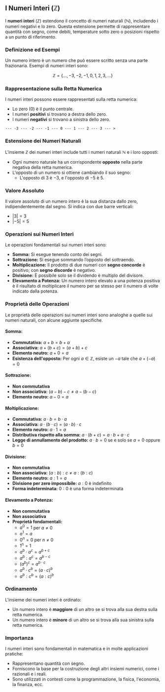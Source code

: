 ## I Numeri Interi ($\mathbb{Z}$)

I **numeri interi** ($\mathbb{Z}$) estendono il concetto di numeri naturali ($\mathbb{N}$), includendo i numeri negativi e lo zero. Questa estensione permette di rappresentare quantità con segno, come debiti, temperature sotto zero o posizioni rispetto a un punto di riferimento.

### Definizione ed Esempi

Un numero intero è un numero che può essere scritto senza una parte frazionaria. Esempi di numeri interi sono:

$$
\mathbb{Z} = \{\dots, -3, -2, -1, 0, 1, 2, 3, \dots\}
$$

### Rappresentazione sulla Retta Numerica

I numeri interi possono essere rappresentati sulla retta numerica:

- Lo zero (0) è il punto centrale.
- I numeri **positivi** si trovano a destra dello zero.
- I numeri **negativi** si trovano a sinistra dello zero.

``` plaintext
--- -3 --- -2 --- -1 --- 0 --- 1 --- 2 --- 3 --- >
```
### Estensione dei Numeri Naturali

L'insieme $\mathbb{Z}$ dei numeri interi include tutti i numeri naturali $\mathbb{N}$ e i loro opposti:

- Ogni numero naturale ha un corrispondente **opposto** nella parte negativa della retta numerica.
- L'opposto di un numero si ottiene cambiando il suo segno:
    - L'opposto di $3$ è $-3$, e l'opposto di $-5$ è $5$.

### Valore Assoluto

Il valore assoluto di un numero intero è la sua distanza dallo zero, indipendentemente dal segno. Si indica con due barre verticali:

- $\left|3\right| = 3$
- $\left|-5\right| = 5$

### Operazioni sui Numeri Interi

Le operazioni fondamentali sui numeri interi sono:

- **Somma:** Si esegue tenendo conto dei segni.
- **Sottrazione:** Si esegue sommando l’opposto del sottraendo.
- **Moltiplicazione:** Il prodotto di due numeri con **segno concorde** è positivo; con **segno discorde** è negativo.
- **Divisione:** È possibile solo se il dividendo è multiplo del divisore.
- **Elevamento a Potenza:** Un numero intero elevato a una potenza positiva è il risultato di moltiplicare il numero per se stesso per il numero di volte indicato dalla potenza.

### Proprietà delle Operazioni

Le proprietà delle operazioni sui numeri interi sono analoghe a quelle sui numeri naturali, con alcune aggiunte specifiche.

#### Somma:

- **Commutativa:** $a + b = b + a$
- **Associativa:** $a + (b + c) = (a + b) + c$
- **Elemento neutro:** $a + 0 = a$
- **Esistenza dell'opposto:** Per ogni $a \in \mathbb{Z}$, esiste un $-a$ tale che $a + (-a) = 0$

#### Sottrazione:

- **Non commutativa**
- **Non associativa:** $(a - b) - c \neq a - (b - c)$
- **Elemento neutro:** $a - 0 = a$

#### Moltiplicazione:

- **Commutativa:** $a \cdot b = b \cdot a$
- **Associativa:** $a \cdot (b \cdot c) = (a \cdot b) \cdot c$
- **Elemento neutro:** $a \cdot 1 = a$
- **Distributiva rispetto alla somma:** $a \cdot (b + c) = a \cdot b + a \cdot c$
- **Legge di annullamento del prodotto:** $a \cdot b = 0$ se e solo se $a = 0$ oppure $b = 0$

#### Divisione:

- **Non commutativa**
- **Non associativa:** $(a : b) : c \neq a : (b : c)$
- **Elemento neutro:** $a : 1 = a$
- **Divisione per zero impossibile:** $a : 0$ è indefinito
- **Forma indeterminata:** $0 : 0$ è una forma indeterminata

#### Elevamento a Potenza:

- **Non commutativa**
- **Non associativa**
- **Proprietà fondamentali:**
    - $a^0 = 1$ per $a \neq 0$
    - $a^1 = a$
    - $0^n = 0$ per $n \neq 0$
    - $1^n = 1$
    - $a^b \cdot a^c = a^{b+c}$
    - $a^b : a^c = a^{b-c}$
    - $(a^b)^c = a^{b \cdot c}$
    - $a^b \cdot c^b = (a \cdot c)^b$
    - $a^b : c^b = (a : c)^b$

### Ordinamento

L'insieme dei numeri interi è ordinato:

- Un numero intero è **maggiore** di un altro se si trova alla sua destra sulla retta numerica.
- Un numero intero è **minore** di un altro se si trova alla sua sinistra sulla retta numerica.

### Importanza

I numeri interi sono fondamentali in matematica e in molte applicazioni pratiche:

- Rappresentano quantità con segno.
- Forniscono la base per la costruzione degli altri insiemi numerici, come i razionali e i reali.
- Sono utilizzati in contesti come la programmazione, la fisica, l'economia, la finanza, ecc.
